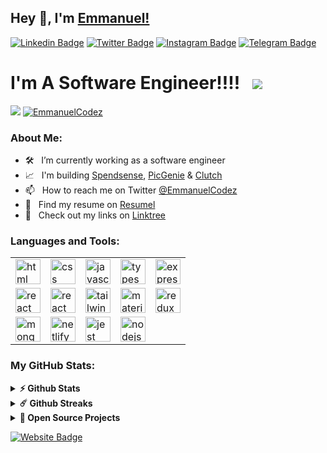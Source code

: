 ## Hey 👋, I'm [Emmanuel!](https://github.com/emmanueltaiwo/)

[![Linkedin Badge](https://img.shields.io/badge/-LinkedIn-0e76a8?style=flat-square&logo=Linkedin&logoColor=white)](https://www.linkedin.com/in/emmanueloluwafunso/)
[![Twitter Badge](https://img.shields.io/badge/-Twitter-00acee?style=flat-square&logo=Twitter&logoColor=white)](https://twitter.com/EmmanuelCodez/)
[![Instagram Badge](https://img.shields.io/badge/-Instagram-e4405f?style=flat-square&logo=Instagram&logoColor=white)](https://www.instagram.com/emmanuelcodez/)
[![Telegram Badge](https://img.shields.io/badge/-Telegram-0088cc?style=flat-square&logo=Telegram&logoColor=white)](https://t.me/iamemmzy)

# I'm A Software Engineer!!!! &nbsp; ![](https://visitor-badge.glitch.me/badge?page_id=emmanueltaiwo.emmanueltaiwo&style=flat-square&color=ffeb00)

[![](https://gitwar.herokuapp.com/badge?username=EmmanuelCodez&label=Gitwar%20Profile%20Score&style=for-the-badge&color=ffeb00)](https://gitwar.herokuapp.com/) <a href="https://twitter.com/EmmanuelCodez" target="blank"><img src="https://img.shields.io/twitter/follow/EmmanuelCodez?logo=twitter&style=for-the-badge&color=ffeb00" alt="EmmanuelCodez" /></a>

### About Me:

- 🛠 &nbsp; I’m currently working as a software engineer
- 📈 &nbsp; I'm building [Spendsense](https://spendsense.com.ng), [PicGenie](https://picgenie.vercel.app) & [Clutch](https://cluthapp.vercel.app)
- 📫 &nbsp; How to reach me on Twitter [@EmmanuelCodez](https://twitter.com/EmmanuelCodez)
- 💼 &nbsp; Find my resume on [Resumel](https://drive.google.com/file/d/13kTAZ7ZrOXqJ3fxABKKFUbEAo8YrnIDa/view?usp=sharing)
- 🔗 &nbsp; Check out my links on [Linktree](https://linktr.ee/taiwoemmanuel)

### Languages and Tools:

<table>
  <tr>
    <td><img height="40" src="https://img.shields.io/badge/HTML5-E34F26?style=for-the-badge&logo=html5&logoColor=white" alt="html"></td>
    <td><img height="40" src="https://img.shields.io/badge/CSS3-1572B6?style=for-the-badge&logo=css3&logoColor=white" alt="css"></td>
    <td><img height="40" src="https://img.shields.io/badge/JavaScript-F7DF1E?style=for-the-badge&logo=javascript&logoColor=black" alt="javascript"></td>
    <td><img height="40" src="https://img.shields.io/badge/TypeScript-007ACC?style=for-the-badge&logo=typescript&logoColor=white" alt="typescript"></td>
    <td><img height="40" src="https://img.shields.io/badge/Express.js-404D59?style=for-the-badge" alt="express"></td>
  </tr>
  <tr>
    <td><img height="40" src="https://img.shields.io/badge/React-20232A?style=for-the-badge&logo=react&logoColor=61DAFB" alt="react"></td>
    <td><img height="40" src="https://img.shields.io/badge/React_Native-20232A?style=for-the-badge&logo=react&logoColor=61DAFB" alt="react native"></td>
    <td><img height="40" src="https://img.shields.io/badge/Tailwind_CSS-38B2AC?style=for-the-badge&logo=tailwind-css&logoColor=white" alt="tailwindcss"></td>
    <td><img height="40" src="https://img.shields.io/badge/Material--UI-0081CB?style=for-the-badge&logo=material-ui&logoColor=white" alt="materialui"></td>
    <td><img height="40" src="https://img.shields.io/badge/Redux-593D88?style=for-the-badge&logo=redux&logoColor=white" alt="redux"></td>
  </tr>
  <tr>
    <td><img height="40" src="https://img.shields.io/badge/MongoDB-4EA94B?style=for-the-badge&logo=mongodb&logoColor=white" alt="mongodb"></td>
    <td><img height="40" src="https://img.shields.io/badge/Netlify-00C7B7?style=for-the-badge&logo=netlify&logoColor=white" alt="netlify"></td>
    <td><img height="40" src="https://img.shields.io/badge/Jest-323330?style=for-the-badge&logo=Jest&logoColor=white" alt="jest"></td>
    <td><img height="40" src="https://img.shields.io/badge/Node.js-43853D?style=for-the-badge&logo=node.js&logoColor=white" alt="nodejs"></td>
  </tr>
</table>


### My GitHub Stats:

<details>	
  <summary><b>⚡ Github Stats</b></summary>
  <br />
	
  ![Anurag's GitHub stats](https://github-readme-stats.vercel.app/api?username=emmanueltaiwo&show_icons=true&theme=radical)

</details>

<details>	
  <summary><b>☄️ Github Streaks</b></summary>
  <br />
  <img height="180em" src="https://github-readme-streak-stats.herokuapp.com/?user=emmanueltaiwo&hide_border=true" />
</details>

<details>
  <summary><b>🚀 Open Source Projects</b></summary>

  <br />
  <table>
    <thead align="center">
      <tr border: none;>
        <td><b>💻 Projects</b></td>
        <td><b>🌟 Stars</b></td>
        <td><b>🍴 Forks</b></td>
        <td><b>🐛 Issues</b></td>
        <td><b>🔔 Pull Requests</b></td>
        <td><b>👨‍💻 Language</b></td>
      </tr>
    </thead>
    <tbody>
      <tr>
	<td><a href="https://github.com/emmanueltaiwo/spendsense"><b>📈 SpendSense</b></a></td>
        <td><img alt="Stars" src="https://img.shields.io/github/stars/emmanueltaiwo/spendsense?style=flat-square&labelColor=343b41&color=ffeb00"/></td>
        <td><img alt="Forks" src="https://img.shields.io/github/forks/emmanueltaiwo/spendsense?style=flat-square&labelColor=343b41&color=ffeb00"/></td>
        <td><img alt="Issues" src="https://img.shields.io/github/issues/emmanueltaiwo/spendsense?style=flat-square&color=ffeb00"/></td>
        <td><img alt="Pull Requests" src="https://img.shields.io/github/issues-pr/emmanueltaiwo/spendsense?style=flat-square&color=ffeb00"/></td>
        <td><img alt="Language" src="https://img.shields.io/badge/markdown-100%25-blue?style=flat-square&color=ffeb00"/></td> 
      </tr>
	<tr>
	<td><a href="https://github.com/emmanueltaiwo/picgenie-frontend"><b>🧑🏽‍💻 PicGenie</b></a></td>
        <td><img alt="Stars" src="https://img.shields.io/github/stars/emmanueltaiwo/picgenie-frontend?style=flat-square&labelColor=343b41&color=ffeb00"/></td>
        <td><img alt="Forks" src="https://img.shields.io/github/forks/emmanueltaiwo/picgenie-frontend?style=flat-square&labelColor=343b41&color=ffeb00"/></td>
        <td><img alt="Issues" src="https://img.shields.io/github/issues/emmanueltaiwo/picgenie-frontend?style=flat-square&color=ffeb00"/></td>
        <td><img alt="Pull Requests" src="https://img.shields.io/github/issues-pr/emmanueltaiwo/picgenie-frontend?style=flat-square&color=ffeb00"/></td>
        <td><img alt="Language" src="https://img.shields.io/badge/markdown-100%25-blue?style=flat-square&color=ffeb00"/></td> 
      </tr>
    </tbody>
  </table>
  <br />
</details>

[![Website Badge](https://img.shields.io/badge/Website-3b5998?style=flat-square&logo=google-chrome&logoColor=white)](https://emmanueltaiwo.vercel.app/)
